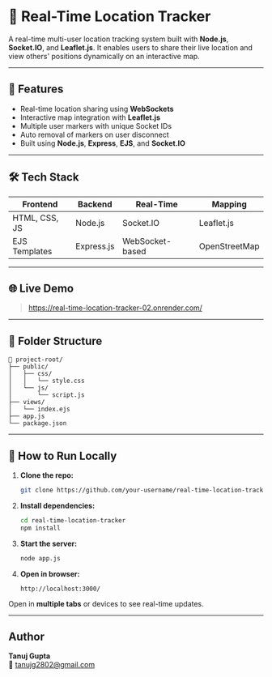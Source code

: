# 📍 Real-Time Location Tracker

A real-time multi-user location tracking system built with **Node.js**, **Socket.IO**, and **Leaflet.js**. It enables users to share their live location and view others' positions dynamically on an interactive map.

---

## 🚀 Features

-  Real-time location sharing using **WebSockets**
-  Interactive map integration with **Leaflet.js**
-  Multiple user markers with unique Socket IDs
-  Auto removal of markers on user disconnect
-  Built using **Node.js**, **Express**, **EJS**, and **Socket.IO**

---

## 🛠️ Tech Stack

| Frontend       | Backend     | Real-Time       | Mapping      |
|----------------|-------------|-----------------|--------------|
| HTML, CSS, JS  | Node.js     | Socket.IO       | Leaflet.js   |
| EJS Templates  | Express.js  | WebSocket-based | OpenStreetMap |

---

## 🌐 Live Demo

> https://real-time-location-tracker-02.onrender.com/

---

## 📂 Folder Structure

```
📁 project-root/
├── public/
│   ├── css/
│   │   └── style.css
│   └── js/
│       └── script.js
├── views/
│   └── index.ejs
├── app.js
└── package.json
```

---

## 🧪 How to Run Locally

1. **Clone the repo:**
   ```bash
   git clone https://github.com/your-username/real-time-location-tracker.git
   ```

2. **Install dependencies:**
   ```bash
   cd real-time-location-tracker
   npm install
   ```

3. **Start the server:**
   ```bash
   node app.js
   ```

4. **Open in browser:**
   ```
   http://localhost:3000/
   ```

 Open in **multiple tabs** or devices to see real-time updates.

---

## Author

**Tanuj Gupta**  
📧 tanujg2802@gmail.com  

